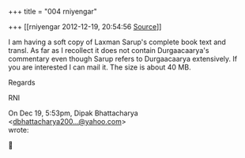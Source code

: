 +++
title = "004 rniyengar"

+++
[[rniyengar	2012-12-19, 20:54:56 [Source](https://groups.google.com/g/bvparishat/c/ZJ-thFWaKiU)]]



I am having a soft copy of Laxman Sarup's complete book text and  
transl. As far as I recollect it does not contain Durgaacaarya's  
commentary even though Sarup refers to Durgaacaarya extensively. If  
you are interested I can mail it. The size is about 40 MB.  
  
Regards  
  
RNI  
  
On Dec 19, 5:53pm, Dipak Bhattacharya \<[dbhattacharya200...@yahoo.com]()\>  
wrote:  



